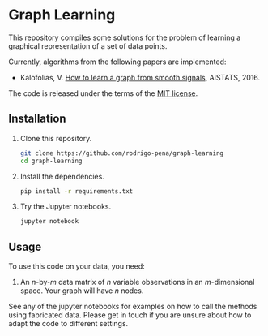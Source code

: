 # Graph Learning

This repository compiles some solutions for the problem of learning a graphical representation of a set of data points.

Currently, algorithms from the following papers are implemented:

* Kalofolias, V. [How to learn a graph from smooth signals][kalofolias], AISTATS, 2016.

The code is released under the terms of the [MIT license](LICENSE.txt).

[kalofolias]:  https://arxiv.org/abs/1601.02513

## Installation

1. Clone this repository.

   ```sh
   git clone https://github.com/rodrigo-pena/graph-learning
   cd graph-learning
   ```

2. Install the dependencies.
   
   ```sh
   pip install -r requirements.txt
   ```

3. Try the Jupyter notebooks.
   
   ```sh
   jupyter notebook
   ```

## Usage

To use this code on your data, you need:

1. An *n*-by-*m* data matrix of *n* variable observations in an *m*-dimensional space. Your graph will have *n* nodes.

See any of the jupyter notebooks for examples on how to call the methods using fabricated data.
Please get in touch if you are unsure about how to adapt the code to different settings.
